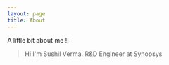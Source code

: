 ```yaml
---
layout: page
title: About
---
```


A little bit about me !!
> Hi I'm Sushil Verma. 
> R&D Engineer at Synopsys
